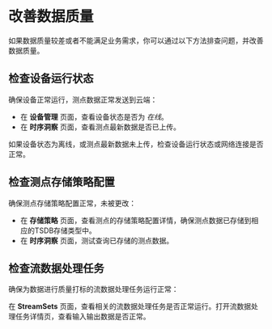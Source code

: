 # 改善数据质量

如果数据质量较差或者不能满足业务需求，你可以通过以下方法排查问题，并改善数据质量。

## 检查设备运行状态

确保设备正常运行，测点数据正常发送到云端：
- 在 **设备管理** 页面，查看设备状态是否为 *在线*。
- 在 **时序洞察** 页面，查看测点最新数据是否已上传。

如果设备状态为离线，或测点最新数据未上传，检查设备运行状态或网络连接是否正常。

## 检查测点存储策略配置

确保测点存储策略配置正常，未被更改：

- 在 **存储策略** 页面，查看测点的存储策略配置详情，确保测点数据已存储到相应的TSDB存储类型中。
- 在 **时序洞察** 页面，测试查询已存储的测点数据。

## 检查流数据处理任务

确保为数据进行质量打标的流数据处理任务运行正常：

在 **StreamSets** 页面，查看相关的流数据处理任务是否正常运行。打开流数据处理任务详情页，查看输入输出数据是否正常。



<!--end-->
